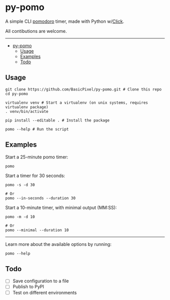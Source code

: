 # py-pomo

A simple CLI [pomodoro](https://en.wikipedia.org/wiki/Pomodoro_Technique) timer, made with Python w/[Click](https://click.palletsprojects.com/).

All contibutions are welcome.

---

- [py-pomo](#py-pomo)
  - [Usage](#usage)
  - [Examples](#examples)
  - [Todo](#todo)

## Usage

```shell
git clone https://github.com/BasicPixel/py-pomo.git # Clone this repo
cd py-pomo

virtualenv venv # Start a virtualenv (on unix systems, requires virtualenv package)
. venv/bin/activate

pip install --editable . # Install the package

pomo --help # Run the script
```

## Examples

Start a 25-minute pomo timer:

```shell
pomo
```

Start a timer for 30 seconds:

```shell
pomo -s -d 30

# Or
pomo --in-seconds --duration 30
```

Start a 10-minute timer, with minimal output (MM:SS):

```shell
pomo -m -d 10

# Or
pomo --minimal --duration 10
```

---

Learn more about the available options by running:

```shell
pomo --help
```

## Todo

- [ ] Save configuration to a file
- [ ] Publish to PyPI
- [ ] Test on different environments

